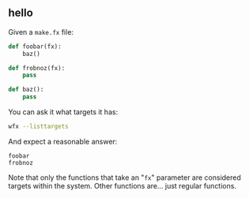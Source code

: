 hello
-----

Given a `make.fx` file:

[testmark]:# (hello/fs/make.fx)
```python
def foobar(fx):
	baz()

def frobnoz(fx):
	pass

def baz():
	pass
```

You can ask it what targets it has:

[testmark]:# (hello/sequence)
```sh
wfx --listtargets
```

And expect a reasonable answer:

[testmark]:# (hello/output)
```text
foobar
frobnoz
```

Note that only the functions that take an "`fx`" parameter are considered targets within the system.
Other functions are... just regular functions.